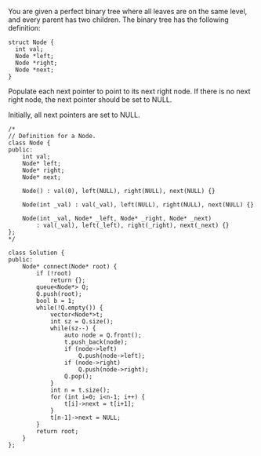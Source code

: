 You are given a perfect binary tree where all leaves are on the same level, and every parent has two children. The binary tree has the following definition:

```
struct Node {
  int val;
  Node *left;
  Node *right;
  Node *next;
}
```

Populate each next pointer to point to its next right node. If there is no next right node, the next pointer should be set to NULL.

Initially, all next pointers are set to NULL.


```
/*
// Definition for a Node.
class Node {
public:
    int val;
    Node* left;
    Node* right;
    Node* next;

    Node() : val(0), left(NULL), right(NULL), next(NULL) {}

    Node(int _val) : val(_val), left(NULL), right(NULL), next(NULL) {}

    Node(int _val, Node* _left, Node* _right, Node* _next)
        : val(_val), left(_left), right(_right), next(_next) {}
};
*/

class Solution {
public:
    Node* connect(Node* root) {
        if (!root) 
            return {};
        queue<Node*> Q;
        Q.push(root);
        bool b = 1;
        while(!Q.empty()) {
            vector<Node*>t;
            int sz = Q.size();
            while(sz--) {
                auto node = Q.front();
                t.push_back(node);
                if (node->left)
                    Q.push(node->left);
                if (node->right)
                    Q.push(node->right);
                Q.pop();
            }
            int n = t.size();
            for (int i=0; i<n-1; i++) {
                t[i]->next = t[i+1];
            }
            t[n-1]->next = NULL;
        }
        return root;
    }
};
```

